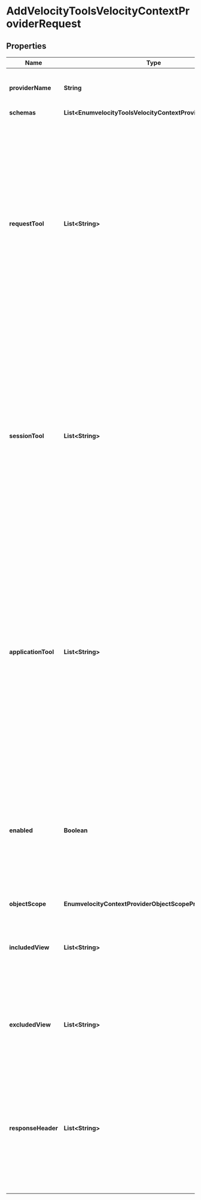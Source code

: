 

# AddVelocityToolsVelocityContextProviderRequest


## Properties

| Name | Type | Description | Notes |
|------------ | ------------- | ------------- | -------------|
|**providerName** | **String** | Name of the new Velocity Context Provider |  |
|**schemas** | **List&lt;EnumvelocityToolsVelocityContextProviderSchemaUrn&gt;** |  |  |
|**requestTool** | **List&lt;String&gt;** | The fully-qualified name of a Velocity Tool class that will be initialized for each request. May optionally include a path to a properties file used to configure this tool separated from the class name by a semi-colon (;). The path may absolute or relative to the server root. |  [optional] |
|**sessionTool** | **List&lt;String&gt;** | The fully-qualified name of a Velocity Tool class that will be initialized for each session. May optionally include a path to a properties file used to configure this tool separated from the class name by a semi-colon (;). The path may absolute or relative to the server root. |  [optional] |
|**applicationTool** | **List&lt;String&gt;** | The fully-qualified name of a Velocity Tool class that will be initialized once for the life of the server. May optionally include a path to a properties file used to configure this tool separated from the class name by a semi-colon (;). The path may absolute or relative to the server root. |  [optional] |
|**enabled** | **Boolean** | Indicates whether this Velocity Context Provider is enabled. If set to &#39;false&#39; this Velocity Context Provider will not contribute context content for any requests. |  [optional] |
|**objectScope** | **EnumvelocityContextProviderObjectScopeProp** |  |  [optional] |
|**includedView** | **List&lt;String&gt;** | The name of a view for which this Velocity Context Provider will contribute content. |  [optional] |
|**excludedView** | **List&lt;String&gt;** | The name of a view for which this Velocity Context Provider will not contribute content. |  [optional] |
|**responseHeader** | **List&lt;String&gt;** | Specifies HTTP header fields and values added to response headers for template page requests to which this Velocity Context Provider contributes content. |  [optional] |



